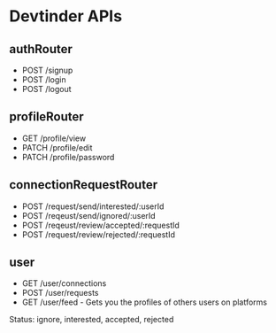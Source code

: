 # Devtinder APIs

## authRouter

- POST /signup
- POST /login
- POST /logout

## profileRouter

- GET /profile/view
- PATCH /profile/edit
- PATCH /profile/password

## connectionRequestRouter

- POST /request/send/interested/:userId
- POST /reqeust/send/ignored/:userId
- POST /reqeust/review/accepted/:requestId
- POST /request/review/rejected/:requestId

## user

- GET /user/connections
- POST /user/requests
- GET /user/feed - Gets you the profiles of others users on platforms

Status: ignore, interested, accepted, rejected
